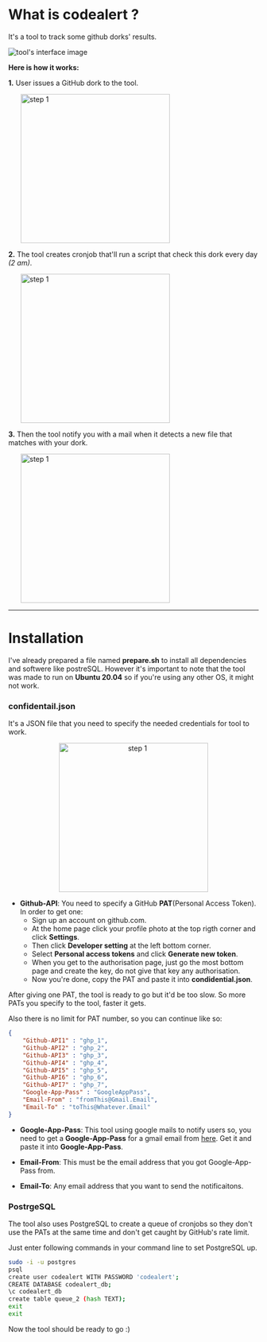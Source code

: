 
# What is codealert ?

It's a tool to track some github dorks' results. 

![tool's interface image](https://i.imgur.com/RfFYEz9.png)

**Here is how it works:**

**1.** User issues a GitHub dork to the tool.
    <p style="margin-left: 25px"><img src="https://i.imgur.com/UF4JZ9K.png" alt="step 1" width="300"/></p>

**2.** The tool creates cronjob that'll run a script that check this dork every day *(2 am)*.
    <p style="margin-left: 25px"><img src="https://i.imgur.com/xGrVvfF.png" alt="step 1" width="300"/></p>

**3.** Then the tool notify you with a mail when it detects a new file that matches with your dork.
    <p style="margin-left: 25px"><img src="https://i.imgur.com/CbRuHJJ.png" alt="step 1" width="300"/></p>

---

# Installation

I've already prepared a file named **prepare.sh** to install all dependencies and softwere like postreSQL. However it's important to note that the tool was made to run on **Ubuntu 20.04** so if you're using any other OS, it might not work.

### confidentail.json

It's a JSON file that you need to specify the needed credentials for tool to work.

<p style="text-align:center"><img src="https://i.imgur.com/0aRi6ac.png" alt="step 1" width="300"/></p>

* **Github-API**: You need to specify a GitHub **PAT**(Personal Access Token). In order to get one:
  - Sign up an account on github.com.
  - At the home page click your profile photo at the top rigth corner and click **Settings**.
  - Then click **Developer setting** at the left bottom corner.
  - Select **Personal access tokens** and click **Generate new token**.
  - When you get to the authorisation page, just go the most bottom page and create the key, do not give that key any authorisation.
  - Now you're done, copy the PAT and paste it into **condidential.json**.

After giving one PAT, the tool is ready to go but it'd be too slow. So more PATs you specify to the tool, faster it gets. 

Also there is no limit for PAT number, so you can continue like so:
```json
{
    "Github-API1" : "ghp_1",
    "Github-API2" : "ghp_2",
    "Github-API3" : "ghp_3",
    "Github-API4" : "ghp_4",
    "Github-API5" : "ghp_5",
    "Github-API6" : "ghp_6",
    "Github-API7" : "ghp_7",
    "Google-App-Pass" : "GoogleAppPass",
    "Email-From" : "fromThis@Gmail.Email",
    "Email-To" : "toThis@Whatever.Email" 
}
```

* **Google-App-Pass**: This tool using google mails to notify users so, you need to get a **Google-App-Pass** for a gmail email from [here](https://myaccount.google.com/apppasswords). Get it and paste it into **Google-App-Pass**.

* **Email-From**: This must be the email address that you got Google-App-Pass from.

* **Email-To**: Any email address that you want to send the notificaitons.

### PostrgeSQL

The tool also uses PostgreSQL to create a queue of cronjobs so they don't use the PATs at the same time and don't get caught by GitHub's rate limit.

Just enter following commands in your command line to set PostgreSQL up.
```bash
sudo -i -u postgres
psql
create user codealert WITH PASSWORD 'codealert';
CREATE DATABASE codealert_db;
\c codealert_db
create table queue_2 (hash TEXT);
exit
exit
```

Now the tool should be ready to go :)